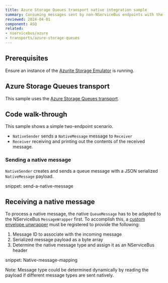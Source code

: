 ```yaml
---
title: Azure Storage Queues transport native integration sample
summary: Consuming messages sent by non-NServiceBus endpoints with the Azure Storage Queues transport
reviewed: 2024-04-01
component: ASQ
related:
- nservicebus/azure
- transports/azure-storage-queues
---
```


## Prerequisites

Ensure an instance of the [Azurite Storage Emulator](https://github.com/Azure/Azurite) is running.


## Azure Storage Queues transport

This sample uses the [Azure Storage Queues transport](/transports/azure-storage-queues).


## Code walk-through

This sample shows a simple two-endpoint scenario.

 * `NativeSender` sends a `NativeMessage` message to `Receiver`
 * `Receiver` receiving and printing out the contents of the received message.


### Sending a native message

`NativeSender` creates and sends a queue message with a JSON serialized `NativeMessage` payload.

snippet: send-a-native-message


## Receiving a native message

To process a native message, the native `QueueMessage` has to be adapted to the NServiceBus `MessageWrapper` first. To accomplish this, a [custom envelope unwrapper](/transports/azure-storage-queues/native-integration.md) must be registered to provide the following:
1. Message ID to associate with the incoming message
1. Serialized message payload as a byte array
1. Determine the native message type and assign it as an NServiceBus header

snippet: Native-message-mapping

Note: Message type could be determined dynamically by reading the payload if different message types are sent natively.
